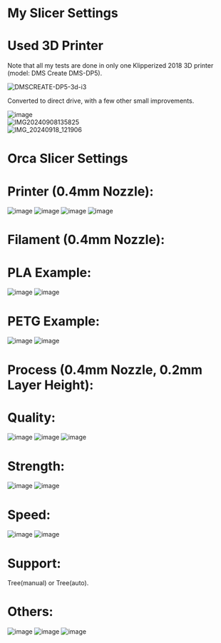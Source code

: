 # My Slicer Settings
  
# Used 3D Printer
Note that all my tests are done in only one Klipperized 2018 3D printer (model: DMS Create DMS-DP5).  
  
![DMSCREATE-DP5-3d-i3](https://github.com/user-attachments/assets/7307c003-a19e-41f0-9e40-6adc4e97f0e7)  
  
Converted to direct drive, with a few other small improvements.  
  
![image](https://github.com/user-attachments/assets/e12ccbe9-76d0-4c6a-8232-c4f779447f5c)  
![IMG20240908135825](https://github.com/user-attachments/assets/ed4f3960-5f03-4b46-8f75-73bb7e4608fe)  
![IMG_20240918_121906](https://github.com/user-attachments/assets/efc006f4-d0f7-4fe9-a5c7-f296d5c17ec1)  
  
# Orca Slicer Settings 
# Printer (0.4mm Nozzle):  
![image](https://github.com/user-attachments/assets/314b1792-dc47-44b4-b1d3-70bf22fc6247)
![image](https://github.com/user-attachments/assets/9c291cb7-3ced-43b2-99a1-957bf3cfa34b)
![image](https://github.com/user-attachments/assets/b5c087fd-dde9-4f0f-83f8-5987947ca54e)
![image](https://github.com/user-attachments/assets/846887d0-2ca8-49cd-8252-936d05a90c98)  
  
# Filament (0.4mm Nozzle):  
# PLA Example:  
![image](https://github.com/user-attachments/assets/49b18474-109b-4d56-9535-1c6a2e98cc58)
![image](https://github.com/user-attachments/assets/796d3e25-1f45-43cd-825e-f8d15ca119e2)  
  
# PETG Example:  
![image](https://github.com/user-attachments/assets/020c2a65-3e3b-4407-bef5-b5973e0afb59)
![image](https://github.com/user-attachments/assets/e389a8f4-a041-4958-924c-74deef393727)  
  
# Process (0.4mm Nozzle, 0.2mm Layer Height):  
# Quality:  
![image](https://github.com/user-attachments/assets/bd97752a-6515-40e4-84a7-d7a2fbcb4e64)
![image](https://github.com/user-attachments/assets/8599d576-c563-47cb-8c79-3644614edb68)
![image](https://github.com/user-attachments/assets/a754ce78-6214-4a1a-b049-2b2214f88e25)  
  
# Strength:  
![image](https://github.com/user-attachments/assets/df99b6f5-a971-4d21-b371-05212e0ce8ab)
![image](https://github.com/user-attachments/assets/aa1b7cf4-0457-45c5-9125-fd995c5bfaee)  
  
# Speed:  
![image](https://github.com/user-attachments/assets/0f0464b0-4cb0-4c45-a799-ac678358edaf)
![image](https://github.com/user-attachments/assets/7bae50a1-10d7-4bc3-918c-5c01a4ef802c)  
  
# Support:  
Tree(manual) or Tree(auto).  
  
# Others:  
![image](https://github.com/user-attachments/assets/b88330ed-2d56-4b24-8507-e081c36969c8)
![image](https://github.com/user-attachments/assets/5b144d31-8830-4704-845f-dee8739c9d29)
![image](https://github.com/user-attachments/assets/96265dfa-2518-4545-945e-23c888baeafd)  

